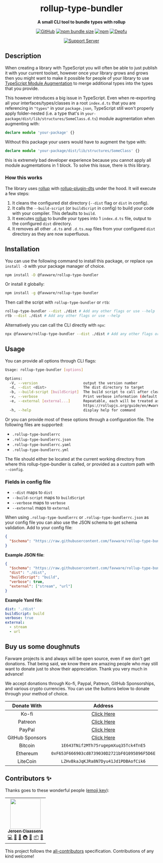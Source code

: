 <div align="center">

# rollup-type-bundler

**A small CLI tool to bundle types with rollup**

[![GitHub](https://img.shields.io/github/license/favware/rollup-type-bundler)](https://github.com/favware/rollup-type-bundler/blob/main/LICENSE)
[![npm bundle size](https://img.shields.io/bundlephobia/min/@favware/rollup-type-bundler?logo=webpack&style=flat-square)](https://bundlephobia.com/result?p=@favware/rollup-type-bundler)
[![npm](https://img.shields.io/npm/v/@favware/rollup-type-bundler?color=crimson&logo=npm)](https://www.npmjs.com/package/@favware/rollup-type-bundler)
[![Depfu](https://badges.depfu.com/badges/97d09026f35f8886a8bca2e8c7caa533/count.svg)](https://depfu.com/github/favware/rollup-type-bundler?project_id=28226)

[![Support Server](https://discord.com/api/guilds/512303595966824458/embed.png?style=banner2)](https://join.favware.tech)

</div>

## Description

When creating a library with TypeScript you will often be able to just publish it with your current toolset, however once your library grows and grows then you might want to make it possible for people of your library to use [TypeScript Module Augmentation](https://www.typescriptlang.org/docs/handbook/declaration-merging.html) to merge additional types into the types that you provide.

This however introduces a big issue in TypeScript. Even when re-exporting all your interfaces/types/classes in a root `index.d.ts` that you are referencing in `"types"` in your `package.json`, TypeScript still won't properly apply folder-nested (i.e. a type that's in `your-package/dist/lib/structures/SomeClass.d.ts`) module augmentation when augmenting with:

```ts
declare module 'your-package' {}
```

Without this package your users would have to augment the type with:

```ts
declare module 'your-package/dist/lib/structures/SomeClass' {}
```

this is extremely bad developer experience because you cannot apply all module augmentations in 1 block. To solve this issue, there is this library.

### How this works

The library uses [rollup](https://www.npmjs.com/package/rollup) with [rollup-plugin-dts](https://www.npmjs.com/package/rollup-plugin-dts) under the hood. It will execute a few steps:

1. It cleans the configured dist directory (`--dist` flag or `dist` in config).
2. It calls the `--build-script` (or `buildScript` in config) to build your code with your compiler. This defaults to `build`.
3. It executes [rollup](https://www.npmjs.com/package/rollup) to bundle your types into 1 `index.d.ts` file, output to the configured `dist` directory.
4. It removes all other `.d.ts` and `.d.ts.map` files from your configured `dist` directory as they are now superfluous.

## Installation

You can use the following command to install this package, or replace `npm install -D` with your package manager of choice.

```sh
npm install -D @favware/rollup-type-bundler
```

Or install it globally:

```sh
npm install -g @favware/rollup-type-bundler
```

Then call the script with `rollup-type-bundler` or `rtb`:

```sh
rollup-type-bundler --dist ./dist # Add any other flags or use --help
rtb --dist ./dist # Add any other flags or use --help
```

Alternatively you can call the CLI directly with `npx`:

```sh
npx @favware/rollup-type-bundler --dist ./dist # Add any other flags or use --help
```

## Usage

You can provide all options through CLI flags:

```sh
Usage: rollup-type-bundler [options]

Options:
  -V, --version                     output the version number
  -d, --dist <dist>                 The dist directory to target
  -b, --build-script [buildScript]  The build script to call after cleaning your dist directory (default: "build")
  -v, --verbose                     Print verbose information (default: false)
  -e, --external [external...]      Repeatable, each will be treated as a new entry. Library or libraries to treat as external in Rollup (see:
                                    https://rollupjs.org/guide/en/#warning-treating-module-as-external-dependency) (default: [])
  -h, --help                        display help for command
```

Or you can provide most of these options through a configuration file. The following files are supported:

- `.rollup-type-bundlerrc`
- `.rollup-type-bundlerrc.json`
- `.rollup-type-bundlerrc.yaml`
- `.rollup-type-bundlerrc.yml`

The file should either be located at the current working directory from where this rollup-type-bundler is called, or provided as a custom path with `--config`.

### Fields in config file

- `--dist` maps to `dist`
- `--build-script` maps to `buildScript`
- `--verbose` maps to `verbose`
- `--external` maps to `external`

When using `.rollup-type-bundlerrc` or `.rollup-type-bundlerrc.json` as your config file you can also use the JSON schema to get schema validation. Add to your config file:

```json
{
  "$schema": "https://raw.githubusercontent.com/favware/rollup-type-bundler/main/assets/rollup-type-bundler.schema.json"
}
```

**Example JSON file**:

```json
{
  "$schema": "https://raw.githubusercontent.com/favware/rollup-type-bundler/main/assets/rollup-type-bundler.schema.json",
  "dist": "./dist",
  "buildScript": "build",
  "verbose": true,
  "external": ["stream", "url"]
}
```

**Example Yaml file**:

```yaml
dist: './dist'
buildScript: build
verbose: true
external:
  - stream
  - url
```

## Buy us some doughnuts

Favware projects is and always will be open source, even if we don't get donations. That being said, we know there are amazing people who may still want to donate just to show their appreciation. Thank you very much in advance!

We accept donations through Ko-fi, Paypal, Patreon, GitHub Sponsorships, and various crypto currencies. You can use the buttons below to donate through your method of choice.

|   Donate With   |                      Address                      |
| :-------------: | :-----------------------------------------------: |
|      Ko-fi      |  [Click Here](https://donate.favware.tech/kofi)   |
|     Patreon     | [Click Here](https://donate.favware.tech/patreon) |
|     PayPal      | [Click Here](https://donate.favware.tech/paypal)  |
| GitHub Sponsors |  [Click Here](https://github.com/sponsors/Favna)  |
|     Bitcoin     |       `1E643TNif2MTh75rugepmXuq35Tck4TnE5`        |
|    Ethereum     |   `0xF653F666903cd8739030D2721bF01095896F5D6E`    |
|    LiteCoin     |       `LZHvBkaJqKJRa8N7Dyu41Jd1PDBAofCik6`        |

## Contributors ✨

Thanks goes to these wonderful people ([emoji key](https://allcontributors.org/docs/en/emoji-key)):

<!-- ALL-CONTRIBUTORS-LIST:START - Do not remove or modify this section -->
<!-- prettier-ignore-start -->
<!-- markdownlint-disable -->
<table>
  <tr>
    <td align="center"><a href="https://favware.tech/"><img src="https://avatars3.githubusercontent.com/u/4019718?v=4?s=100" width="100px;" alt=""/><br /><sub><b>Jeroen Claassens</b></sub></a><br /><a href="https://github.com/favware/rollup-type-bundler/commits?author=Favna" title="Code">💻</a> <a href="#design-Favna" title="Design">🎨</a> <a href="#ideas-Favna" title="Ideas, Planning, & Feedback">🤔</a> <a href="#infra-Favna" title="Infrastructure (Hosting, Build-Tools, etc)">🚇</a> <a href="#maintenance-Favna" title="Maintenance">🚧</a> <a href="#platform-Favna" title="Packaging/porting to new platform">📦</a> <a href="#projectManagement-Favna" title="Project Management">📆</a></td>
  </tr>
</table>

<!-- markdownlint-restore -->
<!-- prettier-ignore-end -->

<!-- ALL-CONTRIBUTORS-LIST:END -->

This project follows the [all-contributors](https://github.com/all-contributors/all-contributors) specification. Contributions of any kind welcome!
